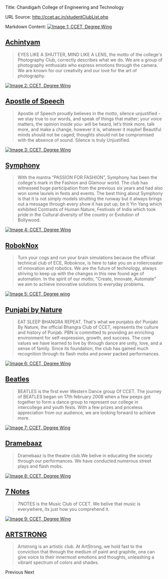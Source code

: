 Title: Chandigarh College of Engineering and Technology

URL Source: http://ccet.ac.in/studentClubList.php

Markdown Content:
[![Image 1: CCET, Degree Wing](https://ccet.ac.in/img/club/achintyam-logo.jpg)](http://ccet.ac.in/studentClubList.php#)

[Achintyam](http://ccet.ac.in/studentClubList.php#)
---------------------------------------------------

> EYES LIKE A SHUTTER, MIND LIKE A LENS, the motto of the college's Photography Club, correctly describes what we do. We are a group of photography enthusiats who express emotions through the camera. We are known for our creativity and our love for the art of photography.

[![Image 2: CCET, Degree Wing](https://ccet.ac.in/img/club/aos-logo.jpg)](http://ccet.ac.in/studentClubList.php#)

[Apostle of Speech](http://ccet.ac.in/studentClubList.php#)
-----------------------------------------------------------

> Apostle of Speech proudly believes in the motto, silence unjustified - we stay true to our words, and speak of things that matter; your voice matters, the opinion inside you- will be heard, let’s think more, talk more, and make a change, however it is, whatever it maybe! Beautiful minds should not be caged; thoughts should not be compromised with the absence of sound. Silence is truly Unjustified.

[![Image 3: CCET, Degree Wing](https://ccet.ac.in/img/club/symphony-logo.jpg)](http://ccet.ac.in/studentClubList.php#)

[Symphony](http://ccet.ac.in/studentClubList.php#)
--------------------------------------------------

> With the mantra “PASSION FOR FASHION”, Symphony has been the college's mark in the Fashion and Glamour world. The club has witnessed huge participation from the previous six years and had also won some laurels in fests and events. The best thing about Symphony is that it is not simply models strutting the runway but it always brings out a message through every show it has put up; be it Yin Yang which exhibited Contrasts of Human Nature, Festivals of India which took pride in the Cultural diversity of the country or Evolution of Bollywood.

[![Image 4: CCET, Degree Wing](https://ccet.ac.in/img/club/robo-logo.png)](http://ccet.ac.in/studentClubList.php#)

[RobokNox](http://ccet.ac.in/studentClubList.php#)
--------------------------------------------------

> Turn your cogs and run your brain simulations because the official technical club of ECE, Roboknox, is here to take you on a rollercoaster of innovation and robotics. We are the future of technology, always striving to keep up with the changes in this new found age of automation. In the spirit of our motto, "Create, Innovate, Automate" we aim to achieve innovative solutions to everyday problems.

[![Image 5: CCET, Degree wing](https://ccet.ac.in/img/club/pbn-logo.jpg)](http://ccet.ac.in/studentClubList.php#)

[Punjabi by Nature](http://ccet.ac.in/studentClubList.php#)
-----------------------------------------------------------

> EAT SLEEP BHANGRA REPEAT. That's what we punjabis do! Punjabi By Nature, the official Bhangra Club of CCET, represents the culture and history of Punjab. PBN is committed to providing an enriching environment for self-expression, growth, and success. The core values we have learned to live by through dance are unity, love, and a sense of family. Since its foundation, the club has gained much recognition through its flash mobs and power packed performances.

[![Image 6: CCET, Degree Wing](https://ccet.ac.in/img/club/beatles-logo.jpg)](http://ccet.ac.in/studentClubList.php#)

[Beatles](http://ccet.ac.in/studentClubList.php#)
-------------------------------------------------

> BEATLES is the first ever Western Dance group Of CCET. The journey of BEATLES began on 17th february 2008 when a few peeps got together to form a dance group to represent our college in intercollege and youth fests. With a few prizes and priceless appreciation from our audience, we are looking forward to achieve more.

[![Image 7: CCET, Degree Wing](https://ccet.ac.in/img/club/dramz-logo.jpg)](http://ccet.ac.in/studentClubList.php#)

[Dramebaaz](http://ccet.ac.in/studentClubList.php#)
---------------------------------------------------

> Dramebaaz is the theatre club.We belive in educating the society through our performances. We have conducted numerous street plays and flash mobs.

[![Image 8: CCET, Degree Wing](https://ccet.ac.in/img/club/7notes-logo.jpg)](http://ccet.ac.in/studentClubList.php#)

[7 Notes](http://ccet.ac.in/studentClubList.php#)
-------------------------------------------------

> 7NOTES is the Music Club of CCET. We belive that music is everywhere, its just how you comprehend it.

[![Image 9: CCET, Degree Wing](https://ccet.ac.in/img/club/art_strong.jpg)](http://ccet.ac.in/studentClubList.php#)

[ARTSTRONG](http://ccet.ac.in/studentClubList.php#)
---------------------------------------------------

> Artstrong is an artistic club. At ArtStrong, we hold fast to the conviction that through the medium of paint and graphite, one can give voice to their innermost emotions and thoughts, unleashing a vibrant spectrum of colors and shades.

Previous Next
